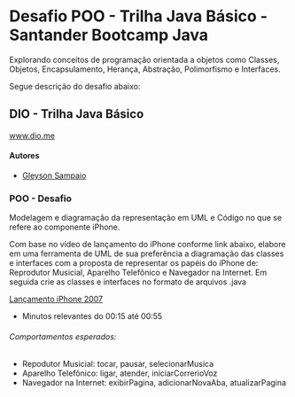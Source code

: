 # Desafio POO - Trilha Java Básico - Santander Bootcamp Java

Explorando conceitos de programação orientada a objetos como Classes, Objetos, Encapsulamento, Herança, Abstração, Polimorfismo e Interfaces. 

Segue descrição do desafio abaixo:
 
## DIO - Trilha Java Básico
www.dio.me

#### Autores
- [Gleyson Sampaio](https://github.com/glysns)

### POO - Desafio

Modelagem e diagramação da representação em UML e Código no que se refere ao componente iPhone.

Com base no vídeo de lançamento do iPhone conforme link abaixo, elabore em uma ferramenta de UML de sua preferência a diagramação das classes e interfaces com a proposta de representar os papéis do iPhone de: Reprodutor Musicial,  Aparelho Telefônico e Navegador na Internet. Em seguida crie as classes e interfaces no formato de arquivos .java

[Lançamento iPhone 2007](https://www.youtube.com/watch?v=9ou608QQRq8)

- Minutos relevantes do 00:15 até 00:55

###### Comportamentos esperados:
* Repodutor Musicial: tocar, pausar, selecionarMusica
* Aparelho Telefônico: ligar, atender, iniciarCorrerioVoz
* Navegador na Internet: exibirPagina, adicionarNovaAba, atualizarPagina
